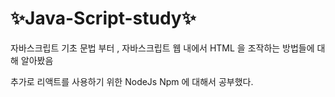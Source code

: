 # ✨Java-Script-study✨


자바스크립트 기초 문법 부터 , 
자바스크립트 웹 내에서 HTML 을 조작하는 방법들에 대해 알아봤음

추가로 리액트를 사용하기 위한 NodeJs Npm 에 대해서 공부했다.

